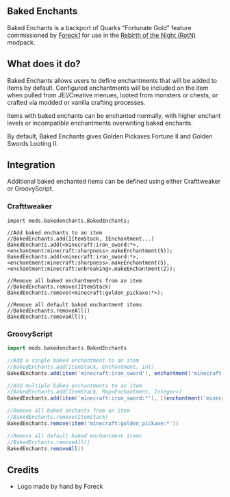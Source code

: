 ## Baked Enchants

Baked Enchants is a backport of Quarks "Fortunate Gold" feature commissioned by [Foreck1](https://www.curseforge.com/members/foreck1/projects) for use in the [Rebirth of the Night (RotN)](https://www.curseforge.com/minecraft/modpacks/rebirth-of-the-night) modpack.

## What does it do? 

Baked Enchants allows users to define enchantments that will be added to items by default. Configured enchantments will be included on the item when pulled from JEI/Creative menues, looted from monsters or chests, or crafted via modded or vanilla crafting processes.

Items with baked enchants can be enchanted normally, with higher enchant levels or incompatible enchantments overwriting baked enchants.

By default, Baked Enchants gives Golden Pickaxes Fortune II and Golden Swords Looting II.

## Integration

Additional baked enchanted items can be defined using either Crafttweaker or GroovyScript.

### Crafttweaker
```zenscript
import mods.bakedenchants.BakedEnchants;

//Add baked enchants to an item
//BakedEnchants.add(IItemStack, IEnchantment...)
BakedEnchants.add(<minecraft:iron_sword:*>, <enchantment:minecraft:sharpness>.makeEnchantment(5));
BakedEnchants.add(<minecraft:iron_sword:*>, <enchantment:minecraft:sharpness>.makeEnchantment(5), <enchantment:minecraft:unbreaking>.makeEnchantment(2));

//Remove all baked enchantments from an item
//BakedEnchants.remove(IItemStack)
BakedEnchants.remove(<minecraft:golden_pickaxe:*>);

//Remove all default baked enchantment items
//BakedEnchants.removeAll()
BakedEnchants.removeAll();
```

### GroovyScript
```groovy
import mods.bakedenchants.BakedEnchants

//Add a single baked enchantment to an item
//BakedEnchants.add(ItemStack, Enchantment, int)
BakedEnchants.add(item('minecraft:iron_sword'), enchantment('minecraft:sharpness'), 5)

//Add multiple baked enchantments to an item
//BakedEnchants.add(ItemStack, Map<Enchantment, Integer>)
BakedEnchants.add(item('minecraft:iron_sword:*'), [(enchantment('minecraft:looting')): 2, (enchantment('minecraft:sharpness')): 5])

//Remove all baked enchants from an item
//BakedEnchants.remove(ItemStack)
BakedEnchants.remove(item('minecraft:golden_pickaxe:*'))

//Remove all default baked enchantment items
//BakedEnchants.removeAll()
BakedEnchants.removeAll()
```

## Credits
- Logo made by hand by Foreck
